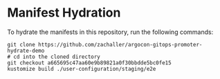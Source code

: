 # Manifest Hydration

To hydrate the manifests in this repository, run the following commands:

```shell
git clone https://github.com/zachaller/argocon-gitops-promoter-hydrate-demo
# cd into the cloned directory
git checkout a665695c47aa60e9b89821a0f30bbdde5bc0fe15
kustomize build ./user-configuration/staging/e2e
```

